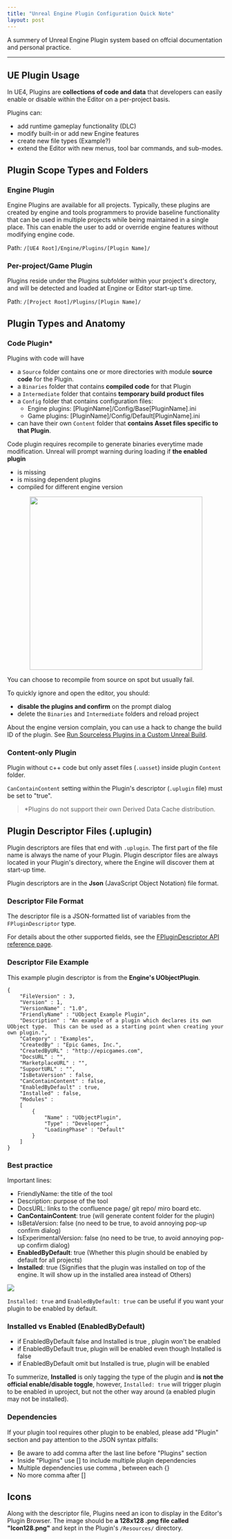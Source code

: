 ```yaml
---
title: "Unreal Engine Plugin Configuration Quick Note"
layout: post
---
```


A summery of Unreal Engine Plugin system based on offcial documentation and personal practice.

---
## UE Plugin Usage
In UE4, Plugins are **collections of code and data** that developers can easily enable or disable within the Editor on a per-project basis. 

Plugins can: 
- add runtime gameplay functionality (DLC)
- modify built-in or add new Engine features 
- create new file types (Example?)
- extend the Editor with new menus, tool bar commands, and sub-modes. 

## Plugin Scope Types and Folders
### Engine Plugin
Engine Plugins are available for all projects. Typically, these plugins are created by engine and tools programmers to provide baseline functionality that can be used in multiple projects while being maintained in a single place. This can enable the user to add or override engine features without modifying engine code.

Path: ```/[UE4 Root]/Engine/Plugins/[Plugin Name]/```

### Per-project/Game Plugin
Plugins reside under the Plugins subfolder within your project's directory, and will be detected and loaded at Engine or Editor start-up time.

Path: ```/[Project Root]/Plugins/[Plugin Name]/```

## Plugin Types and Anatomy
### Code Plugin*
Plugins with code will have 
- a ```Source``` folder contains one or more directories with module **source code** for the Plugin.  
- a ```Binaries``` folder that contains **compiled code** for that Plugin
- a ```Intermediate``` folder that contains **temporary build product files** 
- a ```Config``` folder that contains configuration files:
  - Engine plugins: [PluginName]/Config/Base[PluginName].ini
  - Game plugins: [PluginName]/Config/Default[PluginName].ini
- can have their own ```Content``` folder that **contains Asset files specific to that Plugin**.  

Code plugin requires recompile to generate binaries everytime made modification. Unreal will prompt warning during loading if **the enabled plugin**  
- is missing
- is missing dependent plugins
- compiled for different engine version
  
<img src="{{ site.url }}/images/2022-01-20-unreal-engine-plugin-configuration/error.jpg" width="400px;" style="display:block; margin:auto;">

You can choose to recompile from source on spot but usually fail.

To quickly ignore and open the editor, you should:
- **disable the plugins and confirm** on the prompt dialog
- delete the ```Binaries``` and ```Intermediate``` folders and reload project

About the engine version complain, you can use a hack to change the build ID of the plugin. See [Run Sourceless Plugins in a Custom Unreal Build](https://matthewminer.com/2020/09/07/run-sourceless-plugins-in-a-custom-unreal-build).


### Content-only Plugin
Plugin without c++ code but only asset files (```.uasset```) inside plugin ```Content``` folder.

```CanContainContent``` setting within the Plugin's descriptor (```.uplugin``` file) must be set to "true".

> *Plugins do not support their own Derived Data Cache distribution.


## Plugin Descriptor Files (.uplugin)
Plugin descriptors are files that end with ```.uplugin```. The first part of the file name is always the name of your Plugin. Plugin descriptor files are always located in your Plugin's directory, where the Engine will discover them at start-up time.

Plugin descriptors are in the **Json** (JavaScript Object Notation) file format.

### Descriptor File Format
The descriptor file is a JSON-formatted list of variables from the ```FPluginDescriptor``` type. 

<!-- There is one additional field, "**FileVersion**", which is the only required field in the structure. "FileVersion" gives the version of the Plugin descriptor file, and should usually set to the highest version that is allowed by the Engine (currently, this is "3"). Because this version applies to the format of the Plugin Descriptor File, and not the Plugin itself, we do not expect that it will change very frequently, and it should not change with subsequent releases of your Plugin. For maximum compatibility with older versions of the Engine, you can use an older version number, but this is not recommended. -->

For details about the other supported fields, see the [FPluginDescriptor API reference page](https://docs.unrealengine.com/en-US/API/Runtime/Projects/FPluginDescriptor).

### Descriptor File Example
This example plugin descriptor is from the **Engine's UObjectPlugin**.

```
{
    "FileVersion" : 3,
    "Version" : 1,
    "VersionName" : "1.0",
    "FriendlyName" : "UObject Example Plugin",
    "Description" : "An example of a plugin which declares its own UObject type.  This can be used as a starting point when creating your own plugin.",
    "Category" : "Examples",
    "CreatedBy" : "Epic Games, Inc.",
    "CreatedByURL" : "http://epicgames.com",
    "DocsURL" : "",
    "MarketplaceURL" : "",
    "SupportURL" : "",
    "IsBetaVersion" : false,
    "CanContainContent" : false,
    "EnabledByDefault" : true,
    "Installed" : false,
    "Modules" :
    [
        {
            "Name" : "UObjectPlugin",
            "Type" : "Developer",
            "LoadingPhase" : "Default"
        }
    ]
}
```

### Best practice
Important lines:

- FriendlyName: the title of the tool 
- Description: purpose of the tool 
- DocsURL: links to the confluence page/ git repo/ miro board etc. 
- **CanContainContent**: true (will generate content folder for the plugin) 
- IsBetaVersion: false (no need to be true, to avoid annoying pop-up confirm dialog) 
- IsExperimentalVersion: false (no need to be true, to avoid annoying pop-up confirm dialog) 
- **EnabledByDefault**: true (Whether this plugin should be enabled by default for all projects)  
- **Installed**: true (Signifies that the plugin was installed on top of the engine. It will show up in the installed area instead of Others) 

<img src="{{ site.url }}/images/2022-01-20-unreal-engine-plugin-configuration/installed.jpg" style="display:block; margin:auto;">

```Installed: true``` and ```EnabledByDefault: true``` can be useful if you want your plugin to be enabled by default. 

<!-- In this case when you pull down the plugin from the p4 stream and open unreal, you will have this pop-up  -->

<!-- please click update, and a block of config script like below will be generated in your uproject file - which will also prompt you to check out your uproject on p4 because the edit. (better addressed by dev team or p4 admin?)  -->


### Installed vs Enabled (EnabledByDefault) 

- if EnabledByDefault false and Installed is true , plugin won't be enabled
- if EnabledByDefault true, plugin will be enabled even though Installed is false
- if EnabledByDefault omit but Installed is true, plugin will be enabled 

To summerize, **Installed** is only tagging the type of the plugin and **is not the official enable/disable toggle**, however, ```Installed: true``` will trigger plugin to be enabled in uproject, but not the other way around (a enabled plugin may not be installed). 


### Dependencies
If your plugin tool requires other plugin to be enabled, please add "Plugin" section and pay attention to the JSON syntax pitfalls: 

- Be aware to add comma after the last line before "Plugins" section 
- Inside "Plugins" use [] to include multiple plugin dependencies 
- Multiple dependencies use comma , between each {} 
- No more comma after [] 


<!-- When submit your plugin into p4, please select ALL FILES inside the plugin folder and MARK FOR ADD. 
if failed to check in .uplugin file, the plugin will not be successfully loaded into then unreal project.  -->

## Icons
Along with the descriptor file, Plugins need an icon to display in the Editor's Plugin Browser. The image should be **a 128x128 .png file called "Icon128.png"** and kept in the Plugin's ```/Resources/``` directory.




 

 



 

 

 

 